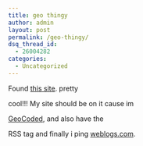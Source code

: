 ```yaml
---
title: geo thingy
author: admin
layout: post
permalink: /geo-thingy/
dsq_thread_id:
  - 26004282
categories:
  - Uncategorized
---
```

Found [this site][1]. pretty

cool!!! My site should be on it cause im

[GeoCoded][2], and also have the

</p> 

RSS tag</a> and finally i ping [weblogs.com][3].

 [1]: http://www.brainoff.com/geoblog/
 [2]: http://www.geourl.com/add.html
 [3]: http://www.weblogs.com